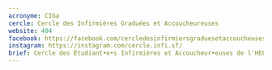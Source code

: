 ```yaml
---
acronyme: CIGa
cercle: Cercle des Infirmières Graduées et Accoucheureuses
website: 404
facebook: https://facebook.com/cercledesinfirmiersgraduesetaccoucheuses/
instagram: https://instagram.com/cercle.infi.sf/
brief: Cercle des Étudiant•e•s Infirmières et Accoucheur•euses de l'HELB
---
```

